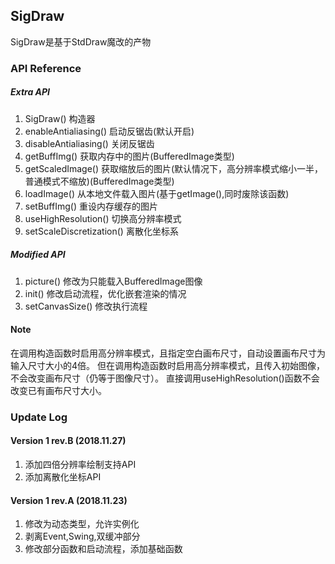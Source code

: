 ## SigDraw
SigDraw是基于StdDraw魔改的产物

### API Reference
##### Extra API
1. SigDraw() 构造器
2. enableAntialiasing() 启动反锯齿(默认开启)
3. disableAntialiasing() 关闭反锯齿
4. getBuffImg() 获取内存中的图片(BufferedImage类型)
5. getScaledImage() 获取缩放后的图片(默认情况下，高分辨率模式缩小一半，普通模式不缩放)(BufferedImage类型)
6. loadImage() 从本地文件载入图片(基于getImage(),同时废除该函数)
7. setBuffImg() 重设内存缓存的图片
8. useHighResolution() 切换高分辨率模式
9. setScaleDiscretization() 离散化坐标系

##### Modified API
1. picture() 修改为只能载入BufferedImage图像
2. init() 修改启动流程，优化嵌套渲染的情况
3. setCanvasSize() 修改执行流程

#### Note
在调用构造函数时启用高分辨率模式，且指定空白画布尺寸，自动设置画布尺寸为输入尺寸大小的4倍。
但在调用构造函数时启用高分辨率模式，且传入初始图像，不会改变画布尺寸（仍等于图像尺寸）。
直接调用useHighResolution()函数不会改变已有画布尺寸大小。

### Update Log
#### Version 1 rev.B (2018.11.27)
1. 添加四倍分辨率绘制支持API
2. 添加离散化坐标API

#### Version 1 rev.A (2018.11.23)
1. 修改为动态类型，允许实例化
2. 剥离Event,Swing,双缓冲部分
3. 修改部分函数和启动流程，添加基础函数
